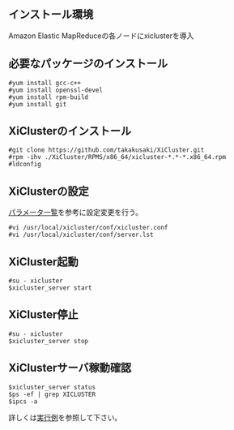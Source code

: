 ## インストール環境
Amazon Elastic MapReduceの各ノードにxiclusterを導入  

## 必要なパッケージのインストール
```
#yum install gcc-c++  
#yum install openssl-devel  
#yum install rpm-build    
#yum install git  
```

## XiClusterのインストール
```
#git clone https://github.com/takakusaki/XiCluster.git  
#rpm -ihv ./XiCluster/RPMS/x86_64/xicluster-*.*-*.x86_64.rpm
#ldconfig  
```

## XiClusterの設定
[パラメータ一覧](PARAMETER.md)を参考に設定変更を行う。
```
#vi /usr/local/xicluster/conf/xicluster.conf  
#vi /usr/local/xicluster/conf/server.lst
```

## XiCluster起動
```
#su - xicluster  
$xicluster_server start  
```

## XiCluster停止
```
#su - xicluster  
$xicluster_server stop  
```

## XiClusterサーバ稼動確認
```
$xicluster_server status  
$ps -ef | grep XICLUSTER
$ipcs -a  
```
詳しくは[実行例](EXEMPLE.md)を参照して下さい。  

